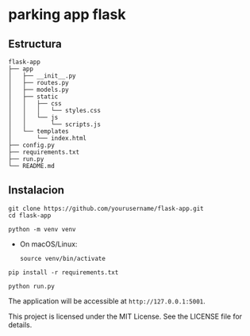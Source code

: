 # parking app flask 


## Estructura

```
flask-app
├── app
│   ├── __init__.py
│   ├── routes.py
│   ├── models.py
│   ├── static
│   │   ├── css
│   │   │   └── styles.css
│   │   └── js
│   │       └── scripts.js
│   └── templates
│       └── index.html
├── config.py
├── requirements.txt
├── run.py
└── README.md
```

## Instalacion

   ```
   git clone https://github.com/yourusername/flask-app.git
   cd flask-app
   ```

   ```
   python -m venv venv
   ```

   - On macOS/Linux:
     ```
     source venv/bin/activate
     ```

   ```
   pip install -r requirements.txt
   ```

```
python run.py
```

The application will be accessible at `http://127.0.0.1:5001`.



This project is licensed under the MIT License. See the LICENSE file for details.
